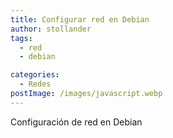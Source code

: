 ```yaml
---
title: Configurar red en Debian
author: stollander
tags:
  - red
  - debian

categories:
  - Redes
postImage: /images/javascript.webp
---
```


Configuración de red en Debian
